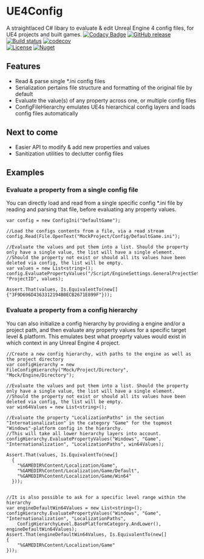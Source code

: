 # UE4Config

A straightlaced C# libary to evaluate & edit Unreal Engine 4 config files, for UE4 projects and built games.
[![Codacy Badge](https://api.codacy.com/project/badge/Grade/f679eceb343c47d581494ad6b6b9f809)](https://app.codacy.com/manual/Wortex17/UE4Config?utm_source=github.com&utm_medium=referral&utm_content=Wortex17/UE4Config&utm_campaign=Badge_Grade_Dashboard)
[![GitHub release](https://img.shields.io/github/release/Wortex17/UE4Config)](https://github.com/Wortex17/UE4Config/releases/latest)
[![Build status](https://ci.appveyor.com/api/projects/status/f5tq5q3u4j87a0ux/branch/master?svg=true)](https://ci.appveyor.com/project/Wortex17/UE4Config/branch/master)
[![codecov](https://codecov.io/gh/Wortex17/UE4Config/branch/master/graph/badge.svg)](https://codecov.io/gh/Wortex17/UE4Config)  
[![License](https://img.shields.io/github/license/Wortex17/UE4Config)](https://raw.githubusercontent.com/Wortex17/UE4Config/master/LICENSE)
[![Nuget](https://img.shields.io/nuget/v/Infrablack.UE4Config)](https://www.nuget.org/packages/Infrablack.UE4Config)

## Features

* Read & parse single \*.ini config files
* Serialization pertains file structure and formatting of the original file by default
* Evaluate the value(s) of any property across one, or multiple config files
* ConfigFileHierarchy emulates UE4s hierarchical config layers and loads config files automatically

## Next to come

* Easier API to modify & add new properties and values
* Sanitization utilities to declutter config files

## Examples

### Evaluate a property from a single config file
You can directly load and read from a single specific config \*.ini file by reading and parsing that file, before evaluating any property values.
```
var config = new ConfigIni("DefaultGame");

//Load the configs contents from a file, via a read stream
config.Read(File.OpenText("MockProject/Config/DefaultGame.ini");

//Evaluate the values and put them into a list. Should the property only have a single value, the list will have a single element.
//Should the property not exist or should all its values have been deleted via config, the list will be empty.
var values = new List<string>();
config.EvaluatePropertyValues("/Script/EngineSettings.GeneralProjectSettings", "ProjectID", values);

Assert.That(values, Is.EquivalentTo(new[]{"3F9D696D4363312194B0ECB2671E899F"}));
```

### Evaluate a property from a config hierarchy
You can also initialize a config hierarchy by providing a engine and/or a project path, and then evaluate any property values for a specific target level & platform.
This emulates best what proeprty values would exist in which context in any Unreal Engine 4 project.

```
//Create a new config hierarchy, with paths to the engine as well as the project directory
var configHierarchy = new FileConfigHierarchy("Mock/Project/Directory", "Mock/Engine/Directory");

//Evaluate the values and put them into a list. Should the property only have a single value, the list will have a single element.
//Should the property not exist or should all its values have been deleted via config, the list will be empty.
var win64Values = new List<string>();

//Evaluate the property "LocalizationPaths" in the section "Internationalization" in the category "Game" for the topmost "Windows"-platform config in the hierarchy.
//This will take all lower hierarchy layers into account.
configHierarchy.EvaluatePropertyValues("Windows", "Game", "Internationalization", "LocalizationPaths", win64Values);

Assert.That(values, Is.EquivalentTo(new[]
  {
    "%GAMEDIR%Content/Localization/Game",
    "%GAMEDIR%Content/Localization/Game/Default",
    "%GAMEDIR%Content/Localization/Game/Win64"
  }));


//It is also possible to ask for a specific level range within the hierarchy
var engineDefaultWin64Values = new List<string>();
configHierarchy.EvaluatePropertyValues("Windows", "Game", "Internationalization", "LocalizationPaths",
    ConfigHierarchyLevel.BasePlatformCategory.AndLower(), engineDefaultWin64Values);
Assert.That(engineDefaultWin64Values, Is.EquivalentTo(new[]
{
    "%GAMEDIR%Content/Localization/Game"
}));

```
